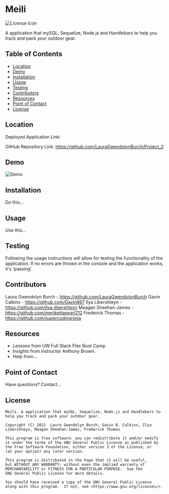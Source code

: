 # Meili

![License Icon](https://img.shields.io/badge/license-GPL3.0-informational.svg)

A application that mySQL, Sequelize, Node.js and Handlebars to help you track and pack your outdoor gear.

## Table of Contents

- [Location](#location)
- [Demo](#demo)
- [Installation](#installation)
- [Usage](#usage)
- [Testing](#testing)
- [Contributors](#contributors)
- [Resources](#resources)
- [Point of Contact](#point-of-contact)
- [License](#license)

## Location

Deployed Application Link: 

GitHub Repository Link: https://github.com/LauraGwendolynBurch/Project_2

## Demo

![Demo]()

## Installation

Do this...

## Usage

Use this...

## Testing

Following the usage instructions will allow for testing the functionality of the application. If no errors are thrown in the console and the application works, it's 'passing'.

## Contributors

Laura Gwendolyn Burch - https://github.com/LauraGwendolynBurch
Gavin Calkins - https://github.com/Gavin867
Ilya Libershteyn - https://github.com/ilya-libershteyn
Meagan Sheehan-James - https://github.com/merikettapearl212
Frederick Thomas - https://github.com/supercodingninja

## Resources

- Lessons from UW Full Stack Flex Boot Camp.
- Insights from instructor Anthony Brown.
- Help from...  

## Point of Contact

Have questions? Contact...

## License

    Meili. A application that mySQL, Sequelize, Node.js and Handlebars to help you track and pack your outdoor gear.

    Copyright (C) 2021  Laura Gwendolyn Burch, Gavin B. Calkins, Ilya Libershteyn, Meagan Sheehan-James, Frederick Thomas 

    This program is free software: you can redistribute it and/or modify
    it under the terms of the GNU General Public License as published by
    the Free Software Foundation, either version 3 of the License, or
    (at your option) any later version.

    This program is distributed in the hope that it will be useful,
    but WITHOUT ANY WARRANTY; without even the implied warranty of
    MERCHANTABILITY or FITNESS FOR A PARTICULAR PURPOSE.  See the
    GNU General Public License for more details.

    You should have received a copy of the GNU General Public License
    along with this program.  If not, see <https://www.gnu.org/licenses/>.